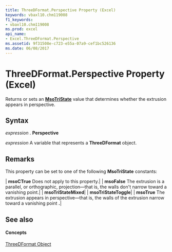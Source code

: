 ```yaml
---
title: ThreeDFormat.Perspective Property (Excel)
keywords: vbaxl10.chm119008
f1_keywords:
- vbaxl10.chm119008
ms.prod: excel
api_name:
- Excel.ThreeDFormat.Perspective
ms.assetid: 9f31508e-c723-e55a-07a9-cef1bc526136
ms.date: 06/08/2017
---
```



# ThreeDFormat.Perspective Property (Excel)

Returns or sets an  **[MsoTriState](http://msdn.microsoft.com/library/2036cfc9-be7d-e05c-bec7-af05e3c3c515%28Office.15%29.aspx)** value that determines whether the extrusion appears in perspective.


## Syntax

 _expression_ . **Perspective**

 _expression_ A variable that represents a **ThreeDFormat** object.


## Remarks

This property can be set to one of the following  **MsoTriState** constants:



| **msoCTrue** Does not apply to this property.|
| **msoFalse** The extrusion is a parallel, or orthographic, projection—that is, the walls don't narrow toward a vanishing point.|
| **msoTriStateMixed**|
| **msoTriStateToggle**|
| **msoTrue** The extrusion appears in perspective—that is, the walls of the extrusion narrow toward a vanishing point **.**|

## See also


#### Concepts


[ThreeDFormat Object](Excel.ThreeDFormat.md)

